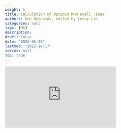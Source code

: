 ```yaml
---
weight: 5
title: Calculation of Optimum MRM Dwell Times
authors: Ken Matuszak, edited by Lenny Lin
categories: null
tags: [MS]
description: 
draft: false
date: "2022-06-20"
lastmod: "2022-10-17"
series: null
toc: true
---
```




<iframe width="360" height="200" src="https://www.youtube.com/embed/IdORVk9TRzs" title="Calculation of Optimum MRM Dwell Times" frameborder="0" allow="accelerometer; autoplay; clipboard-write; encrypted-media; gyroscope; picture-in-picture" allowfullscreen></iframe>
<!--more-->

